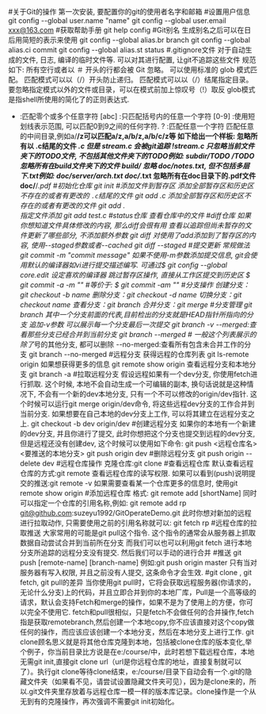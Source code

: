 #关于Git的操作
第一次安装, 要配置你的git的使用者名字和邮箱
#设置用户信息
git config --global user.name "name"
git config --global user.email xxx@163.com
#获取帮助手册
git help config
#Git别名
生成别名之后可以在日后用简短的表示来使用
git config --global alias.br branch
git config --global alias.ci commit
git config --global alias.st status
#.gitignore文件
对于自动生成的文件, 日志, 编译的临时文件等. 可以对其进行配置, 让git不追踪这些文件
规范如下:
所有空行或者以 ＃ 开头的行都会被 Git 忽略。
可以使用标准的 glob 模式匹配。
匹配模式可以以（/）开头防止递归。
匹配模式可以以（/）结尾指定目录。
要忽略指定模式以外的文件或目录，可以在模式前加上惊叹号（!）取反
glob模式是指shell所使用的简化了的正则表达式.
* :匹配零个或多个任意字符
[abc] :只匹配括号内的任意一个字符
[0-9] :使用短划线表示范围, 可以匹配0到9之间的任何字符.
? :匹配任意一个字符
匹配任意的中间目录,例如a/**/z可以匹配a/z,a/b/z,a/b/c/z等
如下给出一个样板:
 忽略所有以 .c结尾的文件
*.c
 但是 stream.c 会被git追踪
!stream.c
只忽略当前文件夹下的TODO文件, 不包括其他文件夹下的TODO例如: subdir/TODO
/TODO
忽略所有在build文件夹下的文件
build/
忽略 doc/notes.txt, 但不包括多层下.txt例如: doc/server/arch.txt
doc/*.txt
忽略所有在doc目录下的.pdf文件
doc/**/*.pdf
#初始化仓库
git init
#添加文件到暂存区
添加全部暂存区和历史区不存在的或者有更改的 `.c`结尾的文件
git add *.c
添加全部暂存区和历史区不存在的或者有更改的文件
git add .  
指定文件添加
git add test.c
#status仓库
查看仓库中的文件
#diff仓库
如果你想知道文件具体修改的内容, 那么diff会很有用
查看以追踪但尚未暂存的文件更新了哪些部分, 不添加额外参数
git diff
对使用了add添加到了暂存区的内容, 使用--staged参数或者--cached
git diff --staged
#提交更新
常规做法
git commit -m "commit message"
如果不使用-m参数添加提交信息, git会使用默认的编译器如vi进行提交描述编写.
可通过$ git config --global core.edit 设定喜欢的编译器
跳过暂存区操作, 直接从工作区提交到历史区
$ git commit -a -m ""          #等价于: $ git commit -am ""
#分支操作
创建分支：git checkout -b name
删除分支：git checkout -d name
切换分支：git checkout name
查看分支：git branch
合并分支：git merge
#分支管理
git branch        其中一个分支前面的*代表,目前检出的分支就是HEAD指针所指向的分支
追加-v参数 可以展示每一个分支最后一次提交
git branch -v
--merged:查看那些分支已经合并到当前分支
git branch --merged        # 一般这个列表展示的除了*号的其他分支, 都可以删除
--no-merged:查看所有包含未合并工作的分支
git branch --no-merged
#远程分支
获得远程的仓库列表
git ls-remote origin
如果想获得更多的信息
git remote show origin
查看远程分支和本地分支
git branch -a
#拉取远程分支
假设远程如果有一个dev分支, 你使用fetch进行抓取. 这个时候, 本地不会自动生成一个可编辑的副本, 换句话说就是这种情况下, 不会有一个新的dev本地分支, 只有一个不可以修改的origin/dev指针. 这个时候可以运行git merge origin/dev命令, 将这些远程dev分支的工作合并到当前分支. 如果想要在自己本地的dev分支上工作, 可以将其建立在远程分支之上.
git checkout -b dev origin/dev
#创建远程分支
如果你的本地有一个新建的dev分支, 并且你进行了提交, 此时你想把这个分支也提交到远程的dev分支, 但是远程还没有创建dev, 这个时候可以使用如下命令: git push <远程仓库名> <要推送的本地分支>
git push origin dev
#删除远程分支
git push origin --delete dev
#远程仓库操作
克隆仓库:git clone <url>
#查看远程仓库
默认查看远程仓库的方式:git remote
查看远程仓库的读写权限. 如果可以看到(push)说明提交的推送:git remote -v
如果需要查看某一个仓库更多的信息时, 使用git remote show origin
#添加远程仓库
格式: git remote add [shortName] <url>  同时可以指定一个仓库的引用名称,例如:
git remote add rp git@github.com:suzeyu1992/GitOperateDemo.git
此时你想对新加的远程进行拉取动作, 只需要使用之前的引用名称就可以:
git fetch rp
#远程仓库的拉取推送
大家常用的可能是git pull这个指令. 这个指令的通常会从服务器上抓取数据自动尝试合并到当前所在分支
而我们可以也可以利用git fetch 进行本地分支所追踪的远程分支没有提交. 然后我们可以手动的进行合并
#推送
git push [remote-name] [branch-name] 例如:git push origin master
只有当对服务器有写入权限, 并且之前没有人提交, 这条命令才会生效.
#git clone , git fetch, git pull的差异
当你使用git pull时，它将会获取远程服务器(你请求的，无论什么分支)上的代码，并且立即合并到你的本地厂库，Pull是一个高等级的请求，默认会支持Fetch和merge的操作，如果不是为了使用上的方便，你可以完全不使用它.
fetch和pull很相似，只是fetch不会做任何的合并操作,fetch指是获取remotebranch,然后创建一个本地copy,你不应该直接对这个copy做任何的操作，而应该应该创建一个本地分支，然后在本地分支上进行工作.
git clone顾名思义就是将其他仓库克隆到本地，包括被clone仓库的版本变化,举个例子，你当前目录比方说是在e:/course/中，此时若想下载远程仓库，本地无需git init,直接git clone url（url是你远程仓库的地址，直接复制就可以了）。执行git clone等待clone结束，e:/course/目录下自动会有一个.git的隐藏文件夹（如果看不见，请尝试设置隐藏文件夹可见），因为是clone来的，所以.git文件夹里存放着与远程仓库一模一样的版本库记录。clone操作是一个从无到有的克隆操作，再次强调不需要git init初始化。
